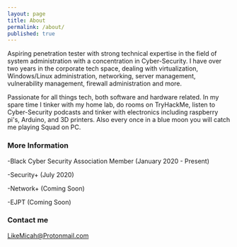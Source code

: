 ```yaml
---
layout: page
title: About
permalink: /about/
published: true
---
```


Aspiring penetration tester with strong technical expertise in the field of system administration with a concentration in Cyber-Security. I have over two years in the corporate tech space, dealing with virtualization, Windows/Linux administration, networking, server management, vulnerability management, firewall administration and more. 

Passionate for all things tech, both software and hardware related. In my spare time I tinker with my home lab, do rooms on TryHackMe, listen to Cyber-Security podcasts and tinker with electronics including raspberry pi's, Arduino, and 3D printers. Also every once in a blue moon you will catch me playing Squad on PC.

### More Information

-Black Cyber Security Association Member (January 2020 - Present)

-Security+ (July 2020)

-Network+ (Coming Soon)

-EJPT (Coming Soon)

### Contact me

[LikeMicah@Protonmail.com](mailto:likemicah@protonmail.com)

 <script src="https://tryhackme.com/badge/142740"></script>
